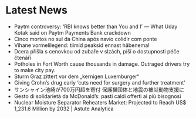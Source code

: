 # Latest News
-  Paytm controversy: ‘RBI knows better than You and I’ — What Uday Kotak said on Paytm Payments Bank crackdown
-  Cinco mortos no sul da China após navio colidir com ponte
-  Vihane vormelilegend: tiimid peaksid ennast häbenema!
-  Dcera přišla s cenovkou od zubaře v slzách, píší o dostupnosti péče čtenáři
-  Potholes in Fort Worth cause thousands in damage. Outraged drivers try to make city pay.
-  Sturm Graz zittert vor dem „kernigen Luxemburger“
-  Giving Crohn’s drug early ‘cuts need for surgery and further treatment’
-  サンシャイン池崎が700万円超を寄付 保護猫団体と地震の被災動物支援に
-  Gesto di solidarietà da McDonald’s: pasti caldi offerti ai più bisognosi
-  Nuclear Moisture Separator Reheaters Market: Projected to Reach US$ 1,231.6 Million by 2032 | Astute Analytica
